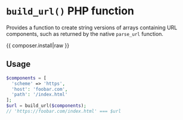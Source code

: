 <!--
id: readme
tags: ''
-->

# `build_url()` PHP function

Provides a function to create string versions of arrays containing URL components, such as returned by the native `parse_url` function.

{{ composer.install|raw }}

## Usage

```php
$components = [
  'scheme' => 'https',
  'host': 'foobar.com',
  'path': '/index.html'
];
$url = build_url($components);
// 'https://foobar.com/index.html' === $url
```
